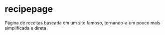 # recipepage
Página de receitas baseada em um site famoso, tornando-a um pouco mais simplificada e direta
